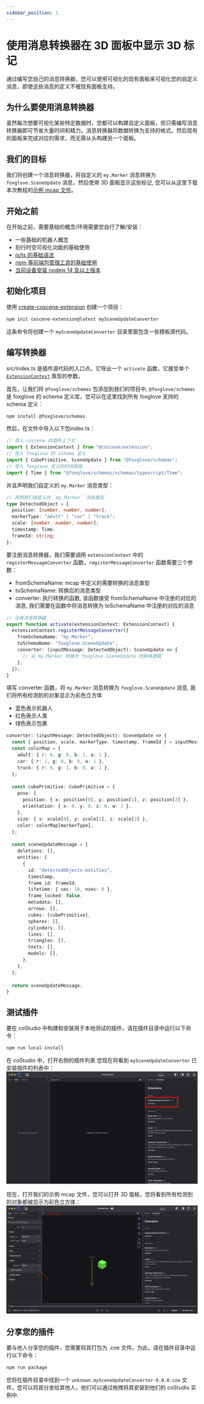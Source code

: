 ```yaml
---
sidebar_position: 1
---
```


# 使用消息转换器在 3D 面板中显示 3D 标记
通过编写您自己的消息转换器，您可以使用可视化的现有面板来可视化您的自定义消息，即使这些消息的定义不被现有面板支持。

## 为什么要使用消息转换器
虽然每次想要可视化某些特定数据时，您都可以构建自定义面板，但只需编写消息转换器即可节省大量时间和精力。消息转换器将数据转换为支持的格式，然后现有的面板来完成对应的需求，而无需从头构建另一个面板。

## 我们的目标
我们将创建一个消息转换器，将自定义的 `my.Marker` 消息转换为 `foxglove.SceneUpdate` 消息，然后使用 3D 面板显示这些标记, 您可以从这里下载本次教程的[示例 mcap 文件](https://download.coscene.cn/assets/bags/example.mcap)。

## 开始之前
在开始之前，需要基础的概念/环境需要您自行了解/安装：
- 一些基础的机器人概念
- 刻行时空可视化功能的基础使用
- [js/ts 的基础语法](https://www.typescriptlang.org/docs/handbook/basic-types.html)
- [npm 等前端包管理工具的基础使用](https://docs.npmjs.com/)
- [当前设备安装 nodejs 14 及以上版本](https://nodejs.org/en/download/)

## 初始化项目
使用 [create-coscene-extension](https://github.com/coscene-io/create-coscene-extension) 创建一个项目：
```bash
npm init coscene-extension@latest mySceneUpdateConverter 
```
这条命令将创建一个 `mySceneUpdateConverter` 目录里面包含一些模板源代码。

## 编写转换器
src/index.ts 是插件源代码的入口点。它导出一个 `activate` 函数，它接受单个 [`ExtensionContext`](/docs/viz/extensions/api/entry-point/extension-context) 类型的参数。

首先，让我们将 `@foxglove/schemas` 包添加到我们的项目中,  `@foxglove/schemas` 是 foxglove 的 schema 定义库，您可以在这里找到所有 foxglove 支持的 schema 定义：
```bash
npm install @foxglove/schemas
```

然后，在文件中导入以下包index.ts：
```ts
// 导入 coscene 的插件上下文
import { ExtensionContext } from "@coscene/extension";
// 导入 foxglove 的 schema 定义
import { CubePrimitive, SceneUpdate } from "@foxglove/schemas";
// 导入 foxglove 定义的时间类型
import { Time } from "@foxglove/schemas/schemas/typescript/Time";
```

并且声明我们自定义的 `my.Marker` 消息类型：
```ts
// 声明我们自定义的 `my.Marker` 消息类型
type DetectedObject = {
  position: [number, number, number];
  markerType: "adult" | "car" | "truck";
  scale: [number, number, number];
  timestamp: Time;
  frameId: string;
};
```

要注册消息转换器，我们需要调用 `extensionContext` 中的 `registerMessageConverter` 函数，`registerMessageConverter` 函数需要三个参数：
- fromSchemaName: mcap 中定义的需要转换的消息类型
- toSchemaName: 转换后的消息类型
- converter: 执行转换的函数, 该函数接受 fromSchemaName 中注册的对应的消息, 我们需要在函数中将消息转换为 toSchemaName 中注册的对应的消息

```ts
// 注册消息转换器
export function activate(extensionContext: ExtensionContext) {
  extensionContext.registerMessageConverter({
    fromSchemaName: "my.Marker",
    toSchemaName: "foxglove.SceneUpdate",
    converter: (inputMessage: DetectedObject): SceneUpdate => {
      // 从 my.Marker 转换为 foxglove.SceneUpdate 的转换逻辑
    },
  });
}
```

填写 converter 函数，将 `my.Marker` 消息转换为 `foxglove.SceneUpdate` 消息, 我们将所有检测到的对象显示为彩色立方体 
- 蓝色表示机器人
- 红色表示人类
- 绿色表示包裹
``` ts
converter: (inputMessage: DetectedObject): SceneUpdate => {
  const { position, scale, markerType, timestamp, frameId } = inputMessage;
  const colorMap = {
    adult: { r: 0, g: 0, b: 1, a: 1 },
    car: { r: 1, g: 0, b: 0, a: 1 },
    truck: { r: 0, g: 1, b: 0, a: 1 },
  };

  const cubePrimitive: CubePrimitive = {
    pose: {
      position: { x: position[0], y: position[1], z: position[2] },
      orientation: { x: 0, y: 0, z: 0, w: 1 },
    },
    size: { x: scale[0], y: scale[1], z: scale[2] },
    color: colorMap[markerType],
  };

  const sceneUpdateMessage = {
    deletions: [],
    entities: [
      {
        id: "detectedObjects-entities",
        timestamp,
        frame_id: frameId,
        lifetime: { sec: 10, nsec: 0 },
        frame_locked: false,
        metadata: [],
        arrows: [],
        cubes: [cubePrimitive],
        spheres: [],
        cylinders: [],
        lines: [],
        triangles: [],
        texts: [],
        models: [],
      },
    ],
  };

  return sceneUpdateMessage;
}
```

## 测试插件
要在 coStudio 中构建和安装用于本地测试的插件，请在插件目录中运行以下命令：

```bash
npm run local-install
```

在 coStudio 中，打开右侧的插件列表 您现在将看到 `mySceneUpdateConverter` 已安装插件的列表中：
![extensionList](./img/extensionList.png)

现在，打开我们的示例 mcap 文件，您可以打开 3D 面板，您将看到所有检测到的对象都被显示为彩色立方体：
![3dPanel](./img/3dPanel.png)

## 分享您的插件
要与他人分享您的插件，您需要将其打包为 .coe 文件。为此，请在插件目录中运行以下命令：
```bash
npm run package
```

您将在插件目录中找到一个 `unknown.mySceneUpdateConverter-0.0.0.coe` 文件。您可以将其分发给其他人，他们可以通过拖拽将其安装到他们的 coStudio 实例中.